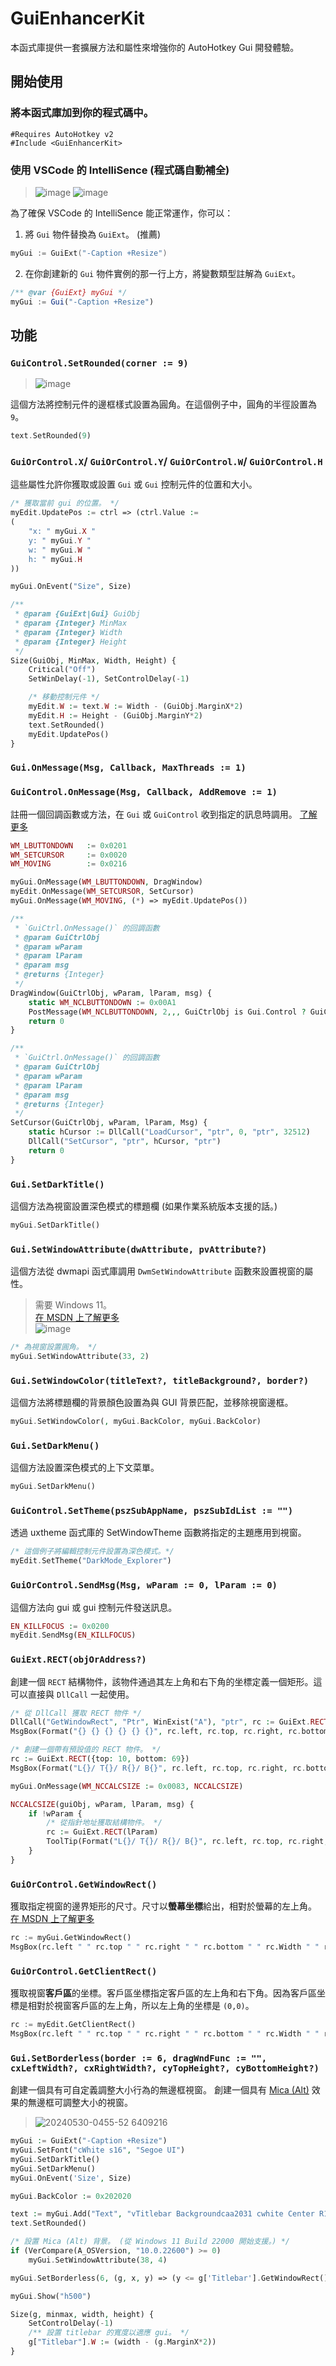 ﻿# GuiEnhancerKit
本函式庫提供一套擴展方法和屬性來增強你的 AutoHotkey Gui 開發體驗。

## 開始使用

### 將本函式庫加到你的程式碼中。
```AUTOIT
#Requires AutoHotkey v2
#Include <GuiEnhancerKit>
```

### 使用 VSCode 的 IntelliSence (程式碼自動補全)
> ![image](https://github.com/nperovic/GuiEnhancerKit/assets/122501303/8b7942c1-5805-4c64-b955-d8aa1d782cc0)
> ![image](https://github.com/nperovic/GuiEnhancerKit/assets/122501303/8decc18c-57e0-47a7-8ee7-ebef7e4845d4)

為了確保 VSCode 的 IntelliSence 能正常運作，你可以：
1. 將 `Gui` 物件替換為 `GuiExt`。 (推薦)
```CPP
myGui := GuiExt("-Caption +Resize")
```
2. 在你創建新的 `Gui` 物件實例的那一行上方，將變數類型註解為 `GuiExt`。
```js
/** @var {GuiExt} myGui */
myGui := Gui("-Caption +Resize")
```

## 功能

### `GuiControl.SetRounded(corner := 9)`  
> ![image](https://github.com/nperovic/GuiEnhancerKit/assets/122501303/0ebff7a5-f3cf-45a3-9059-6bb62f8960f8)  

這個方法將控制元件的邊框樣式設置為圓角。在這個例子中，圓角的半徑設置為 `9`。  
```PHP
text.SetRounded(9)
```

### `GuiOrControl.X`/ `GuiOrControl.Y`/ `GuiOrControl.W`/ `GuiOrControl.H`
這些屬性允許你獲取或設置 `Gui` 或 `Gui` 控制元件的位置和大小。
```PHP
/* 獲取當前 gui 的位置。 */
myEdit.UpdatePos := ctrl => (ctrl.Value := 
(
    "x: " myGui.X "
    y: " myGui.Y "
    w: " myGui.W "
    h: " myGui.H
))

myGui.OnEvent("Size", Size)

/**
 * @param {GuiExt|Gui} GuiObj 
 * @param {Integer} MinMax 
 * @param {Integer} Width 
 * @param {Integer} Height 
 */
Size(GuiObj, MinMax, Width, Height) {
    Critical("Off")
    SetWinDelay(-1), SetControlDelay(-1)

    /* 移動控制元件 */
    myEdit.W := text.W := Width - (GuiObj.MarginX*2)
    myEdit.H := Height - (GuiObj.MarginY*2)
    text.SetRounded()
    myEdit.UpdatePos()
}
```

### `Gui.OnMessage(Msg, Callback, MaxThreads := 1)`  
### `GuiControl.OnMessage(Msg, Callback, AddRemove := 1)`
註冊一個回調函數或方法，在 `Gui` 或 `GuiControl` 收到指定的訊息時調用。 [了解更多](https://github.com/nperovic/GuiEnhancerKit/wiki#onmessage)
```PHP
WM_LBUTTONDOWN   := 0x0201
WM_SETCURSOR     := 0x0020
WM_MOVING        := 0x0216

myGui.OnMessage(WM_LBUTTONDOWN, DragWindow)
myEdit.OnMessage(WM_SETCURSOR, SetCursor)
myGui.OnMessage(WM_MOVING, (*) => myEdit.UpdatePos())

/**
 * `GuiCtrl.OnMessage()` 的回調函數
 * @param GuiCtrlObj 
 * @param wParam 
 * @param lParam 
 * @param msg 
 * @returns {Integer} 
 */
DragWindow(GuiCtrlObj, wParam, lParam, msg) {
    static WM_NCLBUTTONDOWN := 0x00A1
    PostMessage(WM_NCLBUTTONDOWN, 2,,, GuiCtrlObj is Gui.Control ? GuiCtrlObj.Gui : GuiCtrlObj)
    return 0
}

/**
 * `GuiCtrl.OnMessage()` 的回調函數
 * @param GuiCtrlObj 
 * @param wParam 
 * @param lParam 
 * @param msg 
 * @returns {Integer} 
 */
SetCursor(GuiCtrlObj, wParam, lParam, Msg) {
    static hCursor := DllCall("LoadCursor", "ptr", 0, "ptr", 32512)
    DllCall("SetCursor", "ptr", hCursor, "ptr")
    return 0
}
```

### `Gui.SetDarkTitle()`
這個方法為視窗設置深色模式的標題欄 (如果作業系統版本支援的話。)
```PHP
myGui.SetDarkTitle()
```

### `Gui.SetWindowAttribute(dwAttribute, pvAttribute?)`
這個方法從 dwmapi 函式庫調用 `DwmSetWindowAttribute` 函數來設置視窗的屬性。
> 需要 Windows 11。  
> [在 MSDN 上了解更多](https://learn.microsoft.com/en-us/windows/win32/api/dwmapi/nf-dwmapi-dwmsetwindowattribute)  
> ![image](https://github.com/nperovic/GuiEnhancerKit/assets/122501303/ed1a147e-4dea-402e-917a-028555bafb8c)
```PHP
/* 為視窗設置圓角。 */
myGui.SetWindowAttribute(33, 2)
```

### `Gui.SetWindowColor(titleText?, titleBackground?, border?)`
這個方法將標題欄的背景顏色設置為與 GUI 背景匹配，並移除視窗邊框。
```PHP
myGui.SetWindowColor(, myGui.BackColor, myGui.BackColor)
```

### `Gui.SetDarkMenu()`
這個方法設置深色模式的上下文菜單。
```PHP
myGui.SetDarkMenu()
```

### `GuiControl.SetTheme(pszSubAppName, pszSubIdList := "")`
透過 uxtheme 函式庫的 SetWindowTheme 函數將指定的主題應用到視窗。
```PHP
/* 這個例子將編輯控制元件設置為深色模式。*/
myEdit.SetTheme("DarkMode_Explorer")
```

### `GuiOrControl.SendMsg(Msg, wParam := 0, lParam := 0)`
這個方法向 gui 或 gui 控制元件發送訊息。
```PHP
EN_KILLFOCUS := 0x0200
myEdit.SendMsg(EN_KILLFOCUS)
```

### `GuiExt.RECT(objOrAddress?)`
創建一個 `RECT` 結構物件，該物件通過其左上角和右下角的坐標定義一個矩形。這可以直接與 `DllCall` 一起使用。
```php
/* 從 DllCall 獲取 RECT 物件 */
DllCall("GetWindowRect", "Ptr", WinExist("A"), "ptr", rc := GuiExt.RECT())
MsgBox(Format("{} {} {} {} {} {}", rc.left, rc.top, rc.right, rc.bottom, rc.Width, rc.Height))

/* 創建一個帶有預設值的 RECT 物件。 */
rc := GuiExt.RECT({top: 10, bottom: 69})
MsgBox(Format("L{}/ T{}/ R{}/ B{}", rc.left, rc.top, rc.right, rc.bottom))

myGui.OnMessage(WM_NCCALCSIZE := 0x0083, NCCALCSIZE)

NCCALCSIZE(guiObj, wParam, lParam, msg) {
    if !wParam {
        /* 從指針地址獲取結構物件。 */
        rc := GuiExt.RECT(lParam)
        ToolTip(Format("L{}/ T{}/ R{}/ B{}", rc.left, rc.top, rc.right, rc.bottom))
    }
}
```

### `GuiOrControl.GetWindowRect()`
獲取指定視窗的邊界矩形的尺寸。尺寸以**螢幕坐標**給出，相對於螢幕的左上角。 [在 MSDN 上了解更多](https://learn.microsoft.com/en-us/windows/win32/api/winuser/nf-winuser-getwindowrect)
```py
rc := myGui.GetWindowRect()
MsgBox(rc.left " " rc.top " " rc.right " " rc.bottom " " rc.Width " " rc.Height)
```

### `GuiOrControl.GetClientRect()`
獲取視窗**客戶區**的坐標。客戶區坐標指定客戶區的左上角和右下角。因為客戶區坐標是相對於視窗客戶區的左上角，所以左上角的坐標是 `(0,0)`。 
```py
rc := myEdit.GetClientRect()
MsgBox(rc.left " " rc.top " " rc.right " " rc.bottom " " rc.Width " " rc.Height)
```

### `Gui.SetBorderless(border := 6, dragWndFunc := "", cxLeftWidth?, cxRightWidth?, cyTopHeight?, cyBottomHeight?)`
創建一個具有可自定義調整大小行為的無邊框視窗。
創建一個具有 [Mica (Alt)](https://learn.microsoft.com/en-us/windows/apps/design/style/mica#app-layering-with-mica-alt) 效果的無邊框可調整大小的視窗。   
> ![20240530-0455-52 6409216](https://github.com/nperovic/GuiEnhancerKit/assets/122501303/6f3f6474-2218-4f74-86ad-e227c49f8031)

```php
myGui := GuiExt("-Caption +Resize")
myGui.SetFont("cWhite s16", "Segoe UI")
myGui.SetDarkTitle()
myGui.SetDarkMenu()
myGui.OnEvent('Size', Size)

myGui.BackColor := 0x202020

text := myGui.Add("Text", "vTitlebar Backgroundcaa2031 cwhite Center R1.5 0x200 w280", "Titlebar Area")
text.SetRounded()

/* 設置 Mica (Alt) 背景。 (從 Windows 11 Build 22000 開始支援。) */
if (VerCompare(A_OSVersion, "10.0.22600") >= 0)
    myGui.SetWindowAttribute(38, 4)

myGui.SetBorderless(6, (g, x, y) => (y <= g['Titlebar'].GetWindowRect().bottom), 500, 500, 500, 500)

myGui.Show("h500")

Size(g, minmax, width, height) {
    SetControlDelay(-1)
    /** 設置 titlebar 的寬度以適應 gui。 */
    g["Titlebar"].W := (width - (g.MarginX*2))
}
```